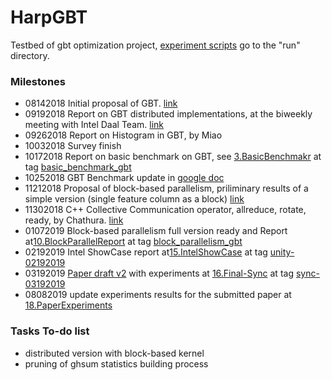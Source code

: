 HarpGBT
========
Testbed of gbt optimization project, [experiment scripts](run/) go to the "run" directory.

### Milestones

+ 08142018    Initial proposal of GBT. [link](https://github.iu.edu/pengb/gbt-test/tree/master/doc/init)
+ 09192018    Report on GBT distributed implementations, at the biweekly meeting with Intel Daal Team. [link](https://github.iu.edu/pengb/gbt-test/tree/master/doc/meeting/0919-DistributedGBT-II)
+ 09262018    Report on Histogram in GBT, by Miao
+ 10032018    Survey finish
+ 10172018    Report on basic benchmark on GBT, see [3.BasicBenchmakr](run/3.BasicBenchmark) at tag [basic_benchmark_gbt](https://github.iu.edu/pengb/gbt-test/tree/basic_benchmark_gbt)
+ 10252018    GBT Benchmark update in [google doc](https://docs.google.com/presentation/d/1HS5T9d1aqjoNVTJ1E_2UtntWQNqrvHXi3Vof7c-_eK0/edit?usp=sharing)
+ 11212018    Proposal of block-based parallelism, priliminary results of a simple version (single feature column as a block) [link](https://github.iu.edu/pengb/gbt-test/tree/master/doc/meeting/1121-GBTReport)
+ 11302018    C++ Collective Communication operator, allreduce, rotate, ready, by Chathura. [link](https://github.com/DSC-SPIDAL/harpc)
+ 01072019    Block-based parallelism full version ready and Report at[10.BlockParallelReport](run/10.BlockParallelReport) at tag [block_parallelism_gbt](https://github.iu.edu/pengb/gbt-test/tree/block_parallelism_gbt)
+ 02192019    Intel ShowCase report at[15.IntelShowCase](run/15.IntelShowCase) at tag [unity-02192019](https://github.iu.edu/pengb/gbt-test/tree/unity-02192019)
+ 03192019    [Paper draft v2](doc/paper/draft-v2) with experiments at [16.Final-Sync](run/16.Final-Sync) at tag [sync-03192019](https://github.iu.edu/pengb/gbt-test/tree/sync-03192019)
+ 08082019    update experiments results for the submitted paper at [18.PaperExperiments](run/18.PaperExperiments)

### Tasks To-do list

+ distributed version with block-based kernel
+ pruning of ghsum statistics building process
